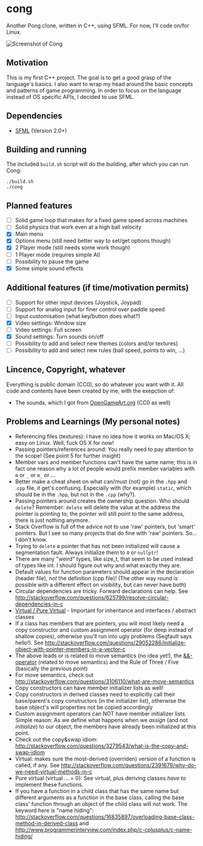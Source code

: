cong
====
Another Pong clone, written in C++, using SFML. For now, I'll code on/for Linux.

![Screenshot of Cong](http://i.imgur.com/QSUj3cD.png)

Motivation
----------
This is my first C++ project. The goal is to get a good grasp of the language's basics.
I also want to wrap my head around the basic concepts and patterns of game programming.
In order to focus on the language instead of OS specific APIs, I decided to use SFML.

Dependencies
------------
- [SFML](http://www.sfml-dev.org/) (Version 2.0+)

Building and running
--------------------
The included `build.sh` script will do the building, after which you can run Cong:
```
./build.sh
./cong
```

Planned features
----------------
- [ ] Solid game loop that makes for a fixed game speed across machines
- [ ] Solid physics that work even at a high ball velocity
- [x] Main menu
- [x] Options menu (still need better way to set/get options though)
- [x] 2 Player mode (still needs some work though)
- [ ] 1 Player mode (requires simple AI)
- [ ] Possibility to pause the game
- [x] Some simple sound effects

Additional features (if time/motivation permits)
------------------------------------------------
- [ ] Support for other input devices (Joystick, Joypad)
- [ ] Support for analog input for finer control over paddle speed
- [ ] Input customisation (what key/button does what?)
- [x] Video settings: Window size
- [ ] Video settings: Full screen
- [x] Sound settings: Turn sounds on/off
- [ ] Possibility to add and select new themes (colors and/or textures)
- [ ] Possibility to add and select new rules (ball speed, points to win, ...)

Lincence, Copyright, whatever
-----------------------------
Everything is public domain (CC0), so do whatever you want with it.
All code and contents have been created by me, with the exepction of:
- The sounds, which I got from [OpenGameArt.org](http://opengameart.org/content/3-ping-pong-sounds-8-bit-style) (CC0 as well)


Problems and Learnings (My personal notes)
------------------------------------------
- Referencing files (textures): I have no idea how it works on Mac/OS X; easy on Linux. Well, fuck OS X for now!
- Passing pointers/references around: You really need to pay attention to the scope! (See point 5 for further insight)
- Member vars and member functions can't have the same name; this is in fact one reason why a lot of people would prefix member variables with `m` or `_` or `m_` or ...
- Better make a cheat sheet on what can/must (not) go in the `.hpp` and .`cpp` file, it get's confusing. Especially with (for example) `static`, which should be in the `.hpp`, but not in the `.cpp` (why?).
- Passing pointers around creates the ownership question. Who should `delete`? Remember: `delete` will delete the value at the address the pointer is pointing to; the pointer will still point to the same address, there is just nothing anymore.
- Stack Overflow is full of the advice not to use 'raw' pointers, but 'smart' pointers. But I see so many projects that do fine with 'raw' pointers. So... I don't know.
- Trying to `delete` a pointer that has not been initialized will cause a segmentation fault. Always initialize them to `0` or `nullptr`!
- There are many "weird" types, like size_t, that seem to be used instead of types like int. I should figure out why and what exactly they are.
- Default values for function parameters should appear in the declaration (header file), *not* the definition (cpp file)! (The other way round is possible with a different effect on visibility, but can never have both)
- Circular dependencies are tricky. Forward declarations can help. See http://stackoverflow.com/questions/625799/resolve-circular-dependencies-in-c
- [Virtual / Pure Virtual](http://stackoverflow.com/questions/1306778/c-virtual-pure-virtual-explained) - Important for inheritance and interfaces / abstract classes
- If a class has members that are pointers, you will most likely need a copy constructor and custom assignment operator (for deep instead of shallow copies), otherwise you'll run into ugly problems (Segfault says hello!). See http://stackoverflow.com/questions/29052286/initialize-object-with-pointer-members-in-a-vector-c
- The above leads or is related to move semantics (no idea yet!), the [&&-operator](http://stackoverflow.com/questions/4549151/c-double-address-operator) (related to move semantics) and the Rule of Three / Five (basically the previous point)
- For move semantics, check out http://stackoverflow.com/questions/3106110/what-are-move-semantics
- Copy constructors can have member initializer lists as well!
- Copy constructors in derived classes need to explicitly call their base/parent's copy constructors (in the initializer list), otherwise the base object's will properties not be copied accordingly
- Custom assignment operators can NOT have member initializer lists. Simple reason: As we define what happens when we _assign_ (and not _initialize_) to our object, the members have already been initialized at this point.
- Check out the copy&swap idiom: http://stackoverflow.com/questions/3279543/what-is-the-copy-and-swap-idiom
- Virtual: makes sure the most-derived (overriden) version of a function is called, if any. See http://stackoverflow.com/questions/2391679/why-do-we-need-virtual-methods-in-c
- Pure virtual (virtual ... = 0): See virtual, plus deriving classes _have to_ implement these functions.
- If you have a function in a child class that has the same name but different arguments as a function in the base class, calling the base class' function through an object of the child class will not work. The keyword here is "name hiding": http://stackoverflow.com/questions/16835897/overloading-base-class-method-in-derived-class and http://www.programmerinterview.com/index.php/c-cplusplus/c-name-hiding/
